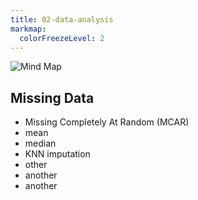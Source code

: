```yaml
---
title: 02-data-analysis
markmap:
  colorFreezeLevel: 2
---
```

![Mind Map](img/mindmap.svg)

## Missing Data
- Missing Completely At Random (MCAR)
- mean
- median
- KNN imputation
- other
- another
- another